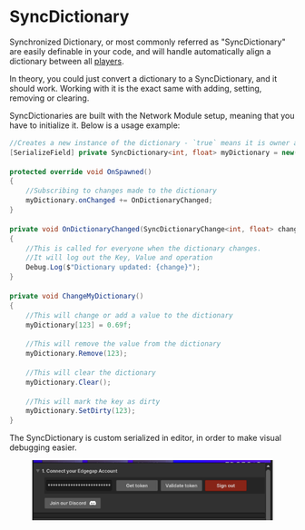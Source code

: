 # SyncDictionary

Synchronized Dictionary, or most commonly referred as "SyncDictionary" are easily definable in your code, and will handle automatically align a dictionary between all [players](../../../terminology/playerid-client-connection.md).

In theory, you could just convert a dictionary to a SyncDictionary, and it should work. Working with it is the exact same with adding, setting, removing or clearing.

SyncDictionaries are built with the Network Module setup, meaning that you have to initialize it. Below is a usage example:

```csharp
//Creates a new instance of the dictionary - `true` means it is owner auth. 
[SerializeField] private SyncDictionary<int, float> myDictionary = new(true);

protected override void OnSpawned()
{
    //Subscribing to changes made to the dictionary
    myDictionary.onChanged += OnDictionaryChanged;
}

private void OnDictionaryChanged(SyncDictionaryChange<int, float> change)
{
    //This is called for everyone when the dictionary changes.
    //It will log out the Key, Value and operation
    Debug.Log($"Dictionary updated: {change}");
}

private void ChangeMyDictionary()
{
    //This will change or add a value to the dictionary
    myDictionary[123] = 0.69f;
    
    //This will remove the value from the dictionary
    myDictionary.Remove(123);
    
    //This will clear the dictionary
    myDictionary.Clear();
    
    //This will mark the key as dirty
    myDictionary.SetDirty(123);
}
```

The SyncDictionary is custom serialized in editor, in order to make visual debugging easier.

<figure><img src="../../../.gitbook/assets/image (8).png" alt=""><figcaption></figcaption></figure>

